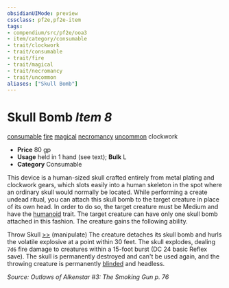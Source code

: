 ```yaml
---
obsidianUIMode: preview
cssclass: pf2e,pf2e-item
tags:
- compendium/src/pf2e/ooa3
- item/category/consumable
- trait/clockwork
- trait/consumable
- trait/fire
- trait/magical
- trait/necromancy
- trait/uncommon
aliases: ["Skull Bomb"]
---
```

# Skull Bomb *Item 8*  
[consumable](rules/traits/consumable.md)  [fire](rules/traits/fire.md)  [magical](rules/traits/magical.md)  [necromancy](rules/traits/necromancy.md)  [uncommon](rules/traits/uncommon.md)  clockwork  

- **Price** 80 gp
- **Usage** held in 1 hand (see text); **Bulk** L
- **Category** Consumable

This device is a human-sized skull crafted entirely from metal plating and clockwork gears, which slots easily into a human skeleton in the spot where an ordinary skull would normally be located. While performing a create undead ritual, you can attach this skull bomb to the target creature in place of its own head. In order to do so, the target creature must be Medium and have the [humanoid](rules/traits/humanoid.md) trait. The target creature can have only one skull bomb attached in this fashion. The creature gains the following ability.

Throw Skull [>>](rules/core-rulebook/chapter-9-playing-the-game.md#Actions "Two-Action") (manipulate) The creature detaches its skull bomb and hurls the volatile explosive at a point within 30 feet. The skull explodes, dealing `7d6` fire damage to creatures within a 15-foot burst (DC 24 basic Reflex save). The skull is permanently destroyed and can't be used again, and the throwing creature is permanently [blinded](rules/conditions.md#Blinded) and headless.

*Source: Outlaws of Alkenstar #3: The Smoking Gun p. 76*